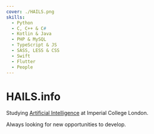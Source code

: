 ```yaml
---
cover: ./HAILS.png
skills:
  - Python
  - C, C++ & C#
  - Kotlin & Java
  - PHP & MySQL
  - TypeScript & JS
  - SASS, LESS & CSS
  - Swift
  - Flutter
  - People
---
```


<h1 class="display-1">HAILS<span class="small">.info</small></h1>

Studying [Artificial Intelligence](#) at Imperial College London.

Always looking for new opportunities to develop.
